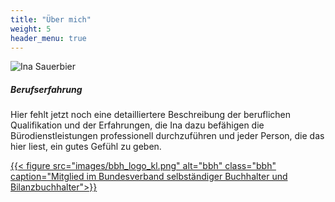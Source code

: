 ```yaml
---
title: "Über mich"
weight: 5
header_menu: true
---
```


![Ina Sauerbier](images/Ina.png)

##### Berufserfahrung

Hier fehlt jetzt noch eine detailliertere Beschreibung der beruflichen Qualifikation und der Erfahrungen,
die Ina dazu befähigen die Bürodienstleistungen professionell durchzuführen und jeder Person, die das hier liest,
ein gutes Gefühl zu geben.

[
{{< figure src="images/bbh_logo_kl.png" 
           alt="bbh" 
           class="bbh" 
           caption="Mitglied im Bundesverband selbständiger Buchhalter und Bilanzbuchhalter">}}
](https://www.bbh.de)

